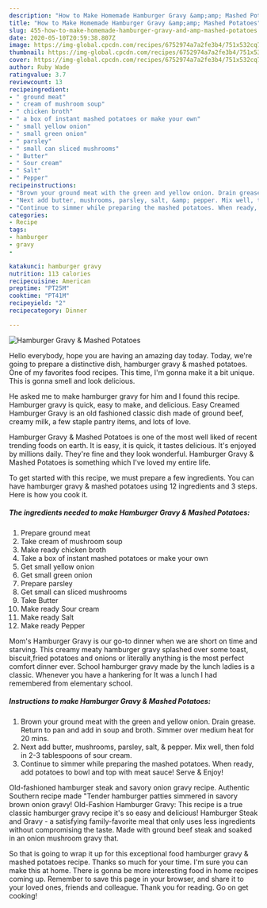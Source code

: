 ```yaml
---
description: "How to Make Homemade Hamburger Gravy &amp;amp; Mashed Potatoes"
title: "How to Make Homemade Hamburger Gravy &amp;amp; Mashed Potatoes"
slug: 455-how-to-make-homemade-hamburger-gravy-and-amp-mashed-potatoes
date: 2020-05-10T20:59:38.807Z
image: https://img-global.cpcdn.com/recipes/6752974a7a2fe3b4/751x532cq70/hamburger-gravy-mashed-potatoes-recipe-main-photo.jpg
thumbnail: https://img-global.cpcdn.com/recipes/6752974a7a2fe3b4/751x532cq70/hamburger-gravy-mashed-potatoes-recipe-main-photo.jpg
cover: https://img-global.cpcdn.com/recipes/6752974a7a2fe3b4/751x532cq70/hamburger-gravy-mashed-potatoes-recipe-main-photo.jpg
author: Ruby Wade
ratingvalue: 3.7
reviewcount: 13
recipeingredient:
- " ground meat"
- " cream of mushroom soup"
- " chicken broth"
- " a box of instant mashed potatoes or make your own"
- " small yellow onion"
- " small green onion"
- " parsley"
- " small can sliced mushrooms"
- " Butter"
- " Sour cream"
- " Salt"
- " Pepper"
recipeinstructions:
- "Brown your ground meat with the green and yellow onion. Drain grease. Return to pan and add in soup and broth. Simmer over medium heat for 20 mins."
- "Next add butter, mushrooms, parsley, salt, &amp; pepper. Mix well, then fold in 2-3 tablespoons of sour cream."
- "Continue to simmer while preparing the mashed potatoes. When ready, add potatoes to bowl and top with meat sauce! Serve &amp; Enjoy!"
categories:
- Recipe
tags:
- hamburger
- gravy
- 

katakunci: hamburger gravy  
nutrition: 113 calories
recipecuisine: American
preptime: "PT25M"
cooktime: "PT41M"
recipeyield: "2"
recipecategory: Dinner

---
```



![Hamburger Gravy &amp; Mashed Potatoes](https://img-global.cpcdn.com/recipes/6752974a7a2fe3b4/751x532cq70/hamburger-gravy-mashed-potatoes-recipe-main-photo.jpg)

Hello everybody, hope you are having an amazing day today. Today, we're going to prepare a distinctive dish, hamburger gravy &amp; mashed potatoes. One of my favorites food recipes. This time, I'm gonna make it a bit unique. This is gonna smell and look delicious.

He asked me to make hamburger gravy for him and I found this recipe. Hamburger gravy is quick, easy to make, and delicious. Easy Creamed Hamburger Gravy is an old fashioned classic dish made of ground beef, creamy milk, a few staple pantry items, and lots of love.

Hamburger Gravy &amp; Mashed Potatoes is one of the most well liked of recent trending foods on earth. It is easy, it is quick, it tastes delicious. It's enjoyed by millions daily. They're fine and they look wonderful. Hamburger Gravy &amp; Mashed Potatoes is something which I've loved my entire life.


To get started with this recipe, we must prepare a few ingredients. You can have hamburger gravy &amp; mashed potatoes using 12 ingredients and 3 steps. Here is how you cook it.

<!--inarticleads1-->

##### The ingredients needed to make Hamburger Gravy &amp; Mashed Potatoes:

1. Prepare  ground meat
1. Take  cream of mushroom soup
1. Make ready  chicken broth
1. Take  a box of instant mashed potatoes or make your own
1. Get  small yellow onion
1. Get  small green onion
1. Prepare  parsley
1. Get  small can sliced mushrooms
1. Take  Butter
1. Make ready  Sour cream
1. Make ready  Salt
1. Make ready  Pepper


Mom&#39;s Hamburger Gravy is our go-to dinner when we are short on time and starving. This creamy meaty hamburger gravy splashed over some toast, biscuit,fried potatoes and onions or literally anything is the most perfect comfort dinner ever. School hamburger gravy made by the lunch ladies is a classic. Whenever you have a hankering for It was a lunch I had remembered from elementary school. 

<!--inarticleads2-->

##### Instructions to make Hamburger Gravy &amp; Mashed Potatoes:

1. Brown your ground meat with the green and yellow onion. Drain grease. Return to pan and add in soup and broth. Simmer over medium heat for 20 mins.
1. Next add butter, mushrooms, parsley, salt, &amp; pepper. Mix well, then fold in 2-3 tablespoons of sour cream.
1. Continue to simmer while preparing the mashed potatoes. When ready, add potatoes to bowl and top with meat sauce! Serve &amp; Enjoy!


Old-fashioned hamburger steak and savory onion gravy recipe. Authentic Southern recipe made &#34;Tender hamburger patties simmered in savory brown onion gravy! Old-Fashion Hamburger Gravy: This recipe is a true classic hamburger gravy recipe it&#39;s so easy and delicious! Hamburger Steak and Gravy - a satisfying family-favorite meal that only uses less ingredients without compromising the taste. Made with ground beef steak and soaked in an onion mushroom gravy that. 

So that is going to wrap it up for this exceptional food hamburger gravy &amp; mashed potatoes recipe. Thanks so much for your time. I'm sure you can make this at home. There is gonna be more interesting food in home recipes coming up. Remember to save this page in your browser, and share it to your loved ones, friends and colleague. Thank you for reading. Go on get cooking!
